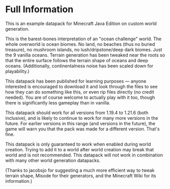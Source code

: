 # Full Information

This is an example datapack for Minecraft Java Edition on custom world generation.

This is the barest-bones interpretation of an "ocean challenge" world. The whole overworld is ocean biomes. No land, no beaches (thus no buried treasure), no mushroom islands, no lush/dripstone/deep dark biomes. Just the 9 vanilla oceans. Terrain generation has been tweaked near the roots so that the entire surface follows the terrain shape of oceans and deep oceans. (Additionally, continentalness noise has been scaled down for playability.)

This datapack has been published for learning purposes — anyone interested is encouraged to download it and look through the files to see how they can do something like this, or even rip files directly (no credit needed). You are of course welcome to actually play with it too, though there is significantly less gameplay than in vanilla.

This datapack should work for all versions from 1.19.4 to 1.21.6 (both inclusive), and is likely to continue to work for many more versions in the future. For earlier versions in this range (and versions in the future), the game will warn you that the pack was made for a different version. That's fine.

This datapack is only guaranteed to work when enabled during world creation. Trying to add it to a world after world creation may break that world and is not recommended. This datapack will not work in combination with many other world generation datapacks.

(Thanks to jacobsjo for suggesting a much more efficient way to tweak terrain shape, Misode for their generators, and the Minecraft Wiki for its information.)
